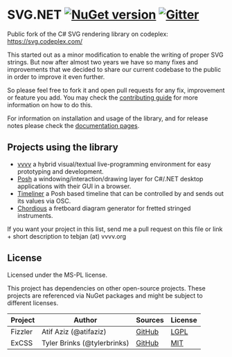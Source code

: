 # SVG.NET [![NuGet version](https://badge.fury.io/nu/svg.svg)](https://badge.fury.io/nu/svg) [![Gitter](https://badges.gitter.im/vvvv/SVG.svg)](https://gitter.im/vvvv/SVG?utm_source=badge&utm_medium=badge&utm_campaign=pr-badge)

Public fork of the C# SVG rendering library on codeplex: https://svg.codeplex.com/

This started out as a minor modification to enable the writing of proper SVG strings. But now after almost two years we have so many fixes and improvements that we decided to share our current codebase to the public in order to improve it even further.

So please feel free to fork it and open pull requests for any fix, improvement or feature you add. 
You may check the [contributing guide](https://github.com/vvvv/SVG/blob/master/CONTRIBUTING.md) for more information on how to do this. 

For information on installation and usage of the library, and for release notes please check the [documentation pages](http://vvvv.github.io/SVG/).

## Projects using the library

* [vvvv](http://vvvv.org) a hybrid visual/textual live-programming environment for easy prototyping and development.
* [Posh](https://github.com/vvvv/Posh) a windowing/interaction/drawing layer for C#/.NET desktop applications with their GUI in a browser. 
* [Timeliner](https://github.com/vvvv/Timeliner) a Posh based timeline that can be controlled by and sends out its values via OSC.
* [Chordious](http://chordious.com) a fretboard diagram generator for fretted stringed instruments.

If you want your project in this list, send me a pull request on this file or link + short description to tebjan (at) vvvv.org

## License
Licensed under the MS-PL license.

This project has dependencies on other open-source projects. These projects are referenced via NuGet packages and might be subject to different licenses.

|Project|Author|Sources|License|
|--------|-----|---|---------|
|Fizzler|Atif Aziz (@atifaziz)|[GitHub](https://github.com/atifaziz/Fizzler)|[LGPL](https://github.com/atifaziz/Fizzler/blob/master/COPYING.LESSER.txt)|
|ExCSS|Tyler Brinks (@tylerbrinks)|[GitHub](https://github.com/TylerBrinks/ExCSS)|[MIT](https://github.com/TylerBrinks/ExCSS/blob/master/license.txt)|
